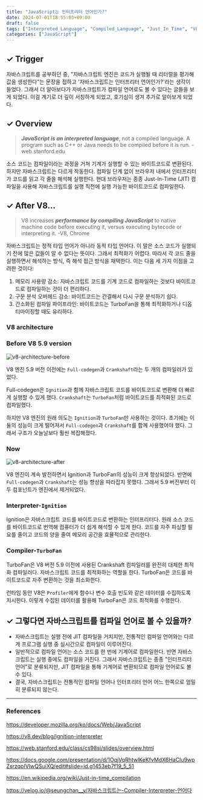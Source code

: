 ```yaml
---
title: "JavaScript는 인터프리터 언어인가?"
date: 2024-07-01T18:55:03+09:00
draft: false
tags: ["Interpreted_Language", "Compiled_Language", "Just_In_Time", "V8"]
categories: ["JavaScript"]
---
```


## ✓ Trigger

자바스크립트를 공부하던 중, "자바스크립트 엔진은 코드가 실행될 때 리터럴을 평가해 값을 생성한다"는 문장을 접하고 '자바스크립트는 인터프리터 언어인가?'라는 생각이 들었다. 그래서 더 알아보다가 자바스크립트가 컴파일 언어로도 볼 수 있다는 글들을 보게 되었다. 이걸 계기로 더 깊이 서칭하게 되었고, 호기심이 생겨 추가로 알아보게 되었다.

## ✓ Overview

> **_JavaScript is an interpreted language_**, not a compiled language. A program such as C++ or Java needs to be compiled before it is run. - web.stanford.edu

소스 코드는 컴파일이라는 과정을 거쳐 기계가 실행할 수 있는 바이트코드로 변환된다. 하지만 자바스크립트는 다르게 작동한다. 컴파일 단계 없이 브라우저 내에서 인터프리터가 코드를 읽고 각 줄을 해석해 실행한다. 현대 브라우저는 종종 Just-In-Time (JIT) 컴파일을 사용해 자바스크립트를 실행 직전에 실행 가능한 바이트코드로 컴파일한다.

## ✓ After V8...

> V8 increases **_performance by compiling JavaScript_** to native machine code before executing it, versus executing bytecode or interpreting it. -V8, Chrome

자바스크립트는 정적 타입 언어가 아니라 동적 타입 언어다. 이 말은 소스 코드가 실행되기 전에 많은 값들이 알 수 없다는 뜻이다. 그래서 최적화가 어렵다. 따라서 각 코드 줄을 실행하면서 해석하는 방식, 즉 해석 접근 방식을 채택한다. 이는 다음 세 가지 이점을 고려한 것이다:

1. 메모리 사용량 감소: 자바스크립트 코드를 기계 코드로 컴파일하는 것보다 바이트코드로 컴파일하는 것이 더 편리하다.
2. 구문 분석 오버헤드 감소: 바이트코드는 간결해서 다시 구문 분석하기 쉽다.
3. 간소화된 컴파일 파이프라인: 바이트코드는 TurboFan을 통해 최적화하거나 디옵티마이징할 때도 유리하다.

### V8 architecture

### Before V8 5.9 version

![v8-architecture-before](/images/v8_architecture_before.png)

V8 엔진 5.9 버전 이전에는 `Full-codegen`과 `Crankshaft`라는 두 개의 컴파일러가 있었다.

Full-codegen은 `Ignition`과 함께 자바스크립트 코드를 바이트코드로 변환해 더 빠르게 실행할 수 있게 했다. `Crankshaft`는 `TurboFan`처럼 바이트코드를 최적화된 코드로 컴파일했다.

하지만 V8 엔진의 원래 의도는 `Ignition`과 `TurboFan`만 사용하는 것이다. 초기에는 이 둘의 성능이 크게 떨어져서 `Full-codegen`과 `Crankshaft`를 함께 사용했어야 했다. 그래서 구조가 오늘날보다 훨씬 복잡해졌다.

### Now

![v8-architecture-after](/images/v8_architecture_after.png)

V8 엔진이 계속 발전하면서 Ignition과 TurboFan의 성능이 크게 향상되었다. 반면에 `Full-codegen`과 `Crankshaft`는 성능 향상을 따라잡지 못했다. 그래서 5.9 버전부터 이 두 컴포넌트가 엔진에서 제거되었다.

### Interpreter-`Ignition`

Ignition은 자바스크립트 코드를 바이트코드로 변환하는 인터프리터다. 원래 소스 코드를 바이트코드로 번역해 컴퓨터가 더 쉽게 해석할 수 있게 한다. 코드를 자주 파싱할 필요를 줄이고 코드의 양을 줄여 메모리 공간을 효율적으로 관리한다.

### Compiler-`TurboFan`

TurboFan은 V8 버전 5.9 이전에 사용된 Crankshaft 컴파일러를 완전히 대체한 최적화 컴파일러다. 자바스크립트 코드를 최적화하는 역할을 한다. TurboFan은 코드를 바이트코드로 자주 변환하는 것을 최소화한다.

런타임 동안 V8은 `Profiler`에게 함수나 변수 호출 빈도와 같은 데이터를 수집하도록 지시한다. 이렇게 수집된 데이터를 활용해 TurboFan은 코드 최적화를 수행한다.

## ✓ 그렇다면 자바스크립트를 컴파일 언어로 볼 수 있을까?

- 자바스크립트는 실행 전에 JIT 컴파일을 거치지만, 전통적인 컴파일 언어와는 다르게 프로그램 실행 중 실시간으로 컴파일이 이루어진다.
- 일반적으로 컴파일 언어는 소스 코드를 한 번에 기계어로 컴파일한다. 반면 자바스크립트는 실행 중에도 컴파일을 거친다. 그래서 자바스크립트는 종종 "인터프리터 언어"로 분류되지만, JIT 컴파일을 통해 기계어로 변환되므로 컴파일 언어로도 볼 수 있다.
- 결국, 자바스크립트는 전통적인 컴파일 언어나 인터프리터 언어 어느 한쪽으로 엄밀히 분류되지 않는다.

---

### References

https://developer.mozilla.org/ko/docs/Web/JavaScript
<br>

https://v8.dev/blog/ignition-interpreter
<br>

https://web.stanford.edu/class/cs98si/slides/overview.html
<br>

https://docs.google.com/presentation/d/1OqjVqRhtwlKeKfvMdX6HaCIu9wpZsrzqpIVIwQSuiXQ/edit#slide=id.g1453eb7f19_5_51
<br>

https://en.wikipedia.org/wiki/Just-in-time_compilation
<br>

https://velog.io/@seungchan__y/자바스크립트는-Compiler-Interpreter-언어다
